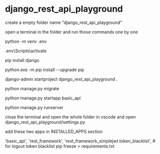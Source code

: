 # django_rest_api_playground


create a empty folder name "django_rest_api_playground"

open a terminal in the folder and run those commands one by one

python -m venv .env

.env\Scripts\activate

pip install django

python.exe -m pip install --upgrade pip

django-admin startproject django_rest_api_playground .

python manage.py migrate

python manage.py startapp basic_api

python manage.py runserver

close the terminal and open the whole folder in vscode and open django_rest_api_playground/settings.py

add these two apps in INSTALLED_APPS section

'basic_api',
'rest_framework',
'rest_framework_simplejwt.token_blacklist', # for logout token blacklist
pip freeze > requirements.txt
